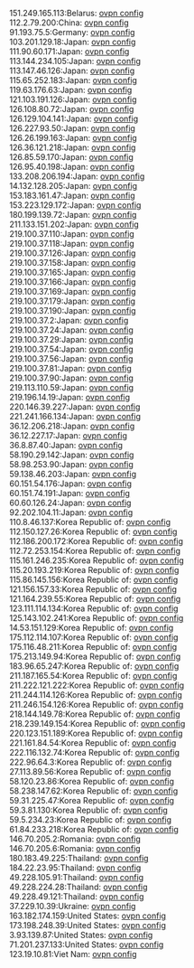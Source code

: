 151.249.165.113:Belarus: [ovpn config](vpn/151_249_165_113.ovpn)  
112.2.79.200:China: [ovpn config](vpn/112_2_79_200.ovpn)  
91.193.75.5:Germany: [ovpn config](vpn/91_193_75_5.ovpn)  
103.201.129.18:Japan: [ovpn config](vpn/103_201_129_18.ovpn)  
111.90.60.171:Japan: [ovpn config](vpn/111_90_60_171.ovpn)  
113.144.234.105:Japan: [ovpn config](vpn/113_144_234_105.ovpn)  
113.147.46.126:Japan: [ovpn config](vpn/113_147_46_126.ovpn)  
115.65.252.183:Japan: [ovpn config](vpn/115_65_252_183.ovpn)  
119.63.176.63:Japan: [ovpn config](vpn/119_63_176_63.ovpn)  
121.103.191.126:Japan: [ovpn config](vpn/121_103_191_126.ovpn)  
126.108.80.72:Japan: [ovpn config](vpn/126_108_80_72.ovpn)  
126.129.104.141:Japan: [ovpn config](vpn/126_129_104_141.ovpn)  
126.227.93.50:Japan: [ovpn config](vpn/126_227_93_50.ovpn)  
126.26.199.163:Japan: [ovpn config](vpn/126_26_199_163.ovpn)  
126.36.121.218:Japan: [ovpn config](vpn/126_36_121_218.ovpn)  
126.85.59.170:Japan: [ovpn config](vpn/126_85_59_170.ovpn)  
126.95.40.198:Japan: [ovpn config](vpn/126_95_40_198.ovpn)  
133.208.206.194:Japan: [ovpn config](vpn/133_208_206_194.ovpn)  
14.132.128.205:Japan: [ovpn config](vpn/14_132_128_205.ovpn)  
153.183.161.47:Japan: [ovpn config](vpn/153_183_161_47.ovpn)  
153.223.129.172:Japan: [ovpn config](vpn/153_223_129_172.ovpn)  
180.199.139.72:Japan: [ovpn config](vpn/180_199_139_72.ovpn)  
211.133.151.202:Japan: [ovpn config](vpn/211_133_151_202.ovpn)  
219.100.37.110:Japan: [ovpn config](vpn/219_100_37_110.ovpn)  
219.100.37.118:Japan: [ovpn config](vpn/219_100_37_118.ovpn)  
219.100.37.126:Japan: [ovpn config](vpn/219_100_37_126.ovpn)  
219.100.37.158:Japan: [ovpn config](vpn/219_100_37_158.ovpn)  
219.100.37.165:Japan: [ovpn config](vpn/219_100_37_165.ovpn)  
219.100.37.166:Japan: [ovpn config](vpn/219_100_37_166.ovpn)  
219.100.37.169:Japan: [ovpn config](vpn/219_100_37_169.ovpn)  
219.100.37.179:Japan: [ovpn config](vpn/219_100_37_179.ovpn)  
219.100.37.190:Japan: [ovpn config](vpn/219_100_37_190.ovpn)  
219.100.37.2:Japan: [ovpn config](vpn/219_100_37_2.ovpn)  
219.100.37.24:Japan: [ovpn config](vpn/219_100_37_24.ovpn)  
219.100.37.29:Japan: [ovpn config](vpn/219_100_37_29.ovpn)  
219.100.37.54:Japan: [ovpn config](vpn/219_100_37_54.ovpn)  
219.100.37.56:Japan: [ovpn config](vpn/219_100_37_56.ovpn)  
219.100.37.81:Japan: [ovpn config](vpn/219_100_37_81.ovpn)  
219.100.37.90:Japan: [ovpn config](vpn/219_100_37_90.ovpn)  
219.113.110.59:Japan: [ovpn config](vpn/219_113_110_59.ovpn)  
219.196.14.19:Japan: [ovpn config](vpn/219_196_14_19.ovpn)  
220.146.39.227:Japan: [ovpn config](vpn/220_146_39_227.ovpn)  
221.241.166.134:Japan: [ovpn config](vpn/221_241_166_134.ovpn)  
36.12.206.218:Japan: [ovpn config](vpn/36_12_206_218.ovpn)  
36.12.227.17:Japan: [ovpn config](vpn/36_12_227_17.ovpn)  
36.8.87.40:Japan: [ovpn config](vpn/36_8_87_40.ovpn)  
58.190.29.142:Japan: [ovpn config](vpn/58_190_29_142.ovpn)  
58.98.253.90:Japan: [ovpn config](vpn/58_98_253_90.ovpn)  
59.138.46.203:Japan: [ovpn config](vpn/59_138_46_203.ovpn)  
60.151.54.176:Japan: [ovpn config](vpn/60_151_54_176.ovpn)  
60.151.74.191:Japan: [ovpn config](vpn/60_151_74_191.ovpn)  
60.60.126.24:Japan: [ovpn config](vpn/60_60_126_24.ovpn)  
92.202.104.11:Japan: [ovpn config](vpn/92_202_104_11.ovpn)  
110.8.46.137:Korea Republic of: [ovpn config](vpn/110_8_46_137.ovpn)  
112.150.127.26:Korea Republic of: [ovpn config](vpn/112_150_127_26.ovpn)  
112.186.200.172:Korea Republic of: [ovpn config](vpn/112_186_200_172.ovpn)  
112.72.253.154:Korea Republic of: [ovpn config](vpn/112_72_253_154.ovpn)  
115.161.246.235:Korea Republic of: [ovpn config](vpn/115_161_246_235.ovpn)  
115.20.193.219:Korea Republic of: [ovpn config](vpn/115_20_193_219.ovpn)  
115.86.145.156:Korea Republic of: [ovpn config](vpn/115_86_145_156.ovpn)  
121.156.157.33:Korea Republic of: [ovpn config](vpn/121_156_157_33.ovpn)  
121.164.239.55:Korea Republic of: [ovpn config](vpn/121_164_239_55.ovpn)  
123.111.114.134:Korea Republic of: [ovpn config](vpn/123_111_114_134.ovpn)  
125.143.102.241:Korea Republic of: [ovpn config](vpn/125_143_102_241.ovpn)  
14.53.151.129:Korea Republic of: [ovpn config](vpn/14_53_151_129.ovpn)  
175.112.114.107:Korea Republic of: [ovpn config](vpn/175_112_114_107.ovpn)  
175.116.48.211:Korea Republic of: [ovpn config](vpn/175_116_48_211.ovpn)  
175.213.149.94:Korea Republic of: [ovpn config](vpn/175_213_149_94.ovpn)  
183.96.65.247:Korea Republic of: [ovpn config](vpn/183_96_65_247.ovpn)  
211.187.165.54:Korea Republic of: [ovpn config](vpn/211_187_165_54.ovpn)  
211.222.121.222:Korea Republic of: [ovpn config](vpn/211_222_121_222.ovpn)  
211.244.114.126:Korea Republic of: [ovpn config](vpn/211_244_114_126.ovpn)  
211.246.154.126:Korea Republic of: [ovpn config](vpn/211_246_154_126.ovpn)  
218.144.149.78:Korea Republic of: [ovpn config](vpn/218_144_149_78.ovpn)  
218.239.149.154:Korea Republic of: [ovpn config](vpn/218_239_149_154.ovpn)  
220.123.151.189:Korea Republic of: [ovpn config](vpn/220_123_151_189.ovpn)  
221.161.84.54:Korea Republic of: [ovpn config](vpn/221_161_84_54.ovpn)  
222.116.132.74:Korea Republic of: [ovpn config](vpn/222_116_132_74.ovpn)  
222.96.64.3:Korea Republic of: [ovpn config](vpn/222_96_64_3.ovpn)  
27.113.89.56:Korea Republic of: [ovpn config](vpn/27_113_89_56.ovpn)  
58.120.23.86:Korea Republic of: [ovpn config](vpn/58_120_23_86.ovpn)  
58.238.147.62:Korea Republic of: [ovpn config](vpn/58_238_147_62.ovpn)  
59.31.225.47:Korea Republic of: [ovpn config](vpn/59_31_225_47.ovpn)  
59.3.81.130:Korea Republic of: [ovpn config](vpn/59_3_81_130.ovpn)  
59.5.234.23:Korea Republic of: [ovpn config](vpn/59_5_234_23.ovpn)  
61.84.233.218:Korea Republic of: [ovpn config](vpn/61_84_233_218.ovpn)  
146.70.205.2:Romania: [ovpn config](vpn/146_70_205_2.ovpn)  
146.70.205.6:Romania: [ovpn config](vpn/146_70_205_6.ovpn)  
180.183.49.225:Thailand: [ovpn config](vpn/180_183_49_225.ovpn)  
184.22.23.95:Thailand: [ovpn config](vpn/184_22_23_95.ovpn)  
49.228.105.91:Thailand: [ovpn config](vpn/49_228_105_91.ovpn)  
49.228.224.28:Thailand: [ovpn config](vpn/49_228_224_28.ovpn)  
49.228.49.121:Thailand: [ovpn config](vpn/49_228_49_121.ovpn)  
37.229.10.39:Ukraine: [ovpn config](vpn/37_229_10_39.ovpn)  
163.182.174.159:United States: [ovpn config](vpn/163_182_174_159.ovpn)  
173.198.248.39:United States: [ovpn config](vpn/173_198_248_39.ovpn)  
3.93.139.87:United States: [ovpn config](vpn/3_93_139_87.ovpn)  
71.201.237.133:United States: [ovpn config](vpn/71_201_237_133.ovpn)  
123.19.10.81:Viet Nam: [ovpn config](vpn/123_19_10_81.ovpn)  
